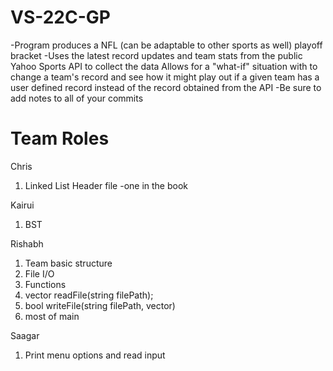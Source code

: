 VS-22C-GP
=========
-Program produces a NFL (can be adaptable to other sports as well) playoff bracket
-Uses the latest record updates and team stats from the public Yahoo Sports API to collect the data
Allows for a "what-if" situation with to change a team's record and see how it might play out if a 
given team has a user defined record instead of the record obtained from the API
-Be sure to add notes to all of your commits

Team Roles
=======
Chris

1. Linked List Header file -one in the book


Kairui

1. BST

Rishabh

1. Team basic structure
1. File I/O
1. Functions
 1. vector<Team> readFile(string filePath);
 1. bool writeFile(string filePath, vector<Team>)
1. most of main


Saagar

1. Print menu options and read input
